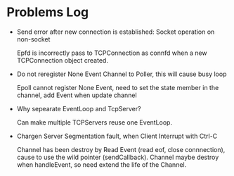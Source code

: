 # Problems Log

- Send error after new connection is established: Socket operation on non-socket

    Epfd is incorrectly pass to TCPConnection as connfd when a new TCPConnection object created.

- Do not reregister None Event Channel to Poller, this will cause busy loop

    Epoll cannot register None Event, need to set the state member in the channel, add Event when update channel 

- Why sepearate EventLoop and TcpServer?

    Can make multiple TCPServers reuse one EventLoop.

- Chargen Server Segmentation fault, when Client Interrupt with Ctrl-C
    
    Channel has been destroy by Read Event (read eof, close connnection), cause to use the wild pointer (sendCallback).
    Channel maybe destroy when handleEvent, so need extend the life of the Channel. 